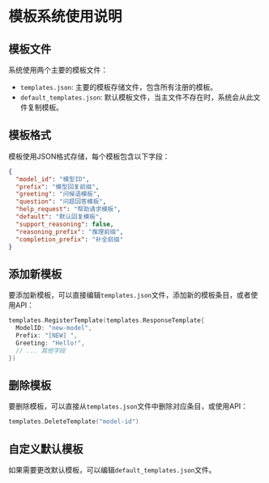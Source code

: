 # 模板系统使用说明

## 模板文件

系统使用两个主要的模板文件：

- `templates.json`: 主要的模板存储文件，包含所有注册的模板。
- `default_templates.json`: 默认模板文件，当主文件不存在时，系统会从此文件复制模板。

## 模板格式

模板使用JSON格式存储，每个模板包含以下字段：

```json
{
  "model_id": "模型ID",
  "prefix": "模型回复前缀",
  "greeting": "问候语模板",
  "question": "问题回答模板",
  "help_request": "帮助请求模板",
  "default": "默认回复模板",
  "support_reasoning": false,
  "reasoning_prefix": "推理前缀",
  "completion_prefix": "补全前缀"
}
```

## 添加新模板

要添加新模板，可以直接编辑`templates.json`文件，添加新的模板条目，或者使用API：

```go
templates.RegisterTemplate(templates.ResponseTemplate{
  ModelID: "new-model",
  Prefix: "[NEW] ",
  Greeting: "Hello!",
  // ... 其他字段
})
```

## 删除模板

要删除模板，可以直接从`templates.json`文件中删除对应条目，或使用API：

```go
templates.DeleteTemplate("model-id")
```

## 自定义默认模板

如果需要更改默认模板，可以编辑`default_templates.json`文件。 